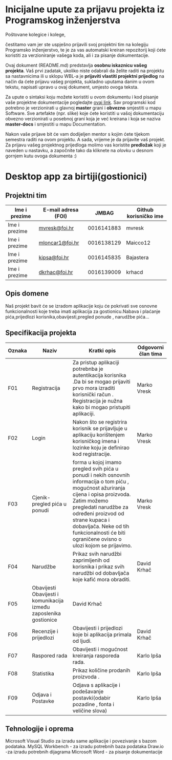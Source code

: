 # Inicijalne upute za prijavu projekta iz Programskog inženjerstva

Poštovane kolegice i kolege, 

čestitamo vam jer ste uspješno prijavili svoj projektni tim na kolegiju Programsko inženjerstvo, te je za vas automatski kreiran repozitorij koji ćete koristiti za verzioniranje vašega koda, ali i za pisanje dokumentacije.

Ovaj dokument (README.md) predstavlja **osobnu iskaznicu vašeg projekta**. Vaš prvi zadatak, ukoliko niste odabrali da želite raditi na projektu sa nastavnicima ili u sklopu WBL-a je **prijaviti vlastiti projektni prijedlog** na način da ćete prijavu vašeg projekta, sukladno uputama danim u ovom tekstu, napisati upravo u ovaj dokument, umjesto ovoga teksta.

Za upute o sintaksi koju možete koristiti u ovom dokumentu i kod pisanje vaše projektne dokumentacije pogledajte [ovaj link](https://guides.github.com/features/mastering-markdown/).
Sav programski kod potrebno je verzionirati u glavnoj **master** grani i **obvezno** smjestiti u mapu Software. Sve artefakte (npr. slike) koje ćete koristiti u vašoj dokumentaciju obvezno verzionirati u posebnoj grani koja je već kreirana i koja se naziva **master-docs** i smjestiti u mapu Documentation.

Nakon vaše prijave bit će vam dodijeljen mentor s kojim ćete tijekom semestra raditi na ovom projektu. A sada, vrijeme je da prijavite vaš projekt. Za prijavu vašeg projektnog prijedloga molimo vas koristite **predložak** koji je naveden u nastavku, a započnite tako da kliknete na *olovku* u desnom gornjem kutu ovoga dokumenta :) 

# Desktop app za  birtiji(gostionici)

## Projektni tim

Ime i prezime | E-mail adresa (FOI) | JMBAG | Github korisničko ime
------------  | ------------------- | ----- | ---------------------
Ime i prezime | mvresk@foi.hr | 0016141883 | mvresk
Ime i prezime |mloncar1@foi.hr| 0016138129| Maicco12
Ime i prezime |kipsa@foi.hr| 0016145835| Bajastera
Ime i prezime |dkrhac@foi.hr| 0016139009| krhacd

## Opis domene
Naš projekt bavit će se izradom aplikacije koju će pokrivati sve osnovne funkcionalnosti koje treba imati aplikacija za gostionicu.Nabava i plaćanje pića,prijedlozi korisnika,obavijesti,pregled ponude , narudžbe pića...
## Specifikacija projekta


Oznaka | Naziv | Kratki opis | Odgovorni član tima
------ | ----- | ----------- | -------------------
F01 | Registracija| Za pristup aplikaciji potrebnba je autentikacija korisnika .Da bi se mogao prijaviti prvo mora izraditi korisnički račun . Registracija je nužna kako bi mogao pristupiti aplikaciji. | Marko Vresk
F02 | Login  | Nakon što se registrira korisnik se prijavljuje u aplikaciju korištenjem korisničkog imena i lozinke koju je definirao kod registracije. | Marko Vresk
F03 | Cjenik-pregled pića u ponudi |forma u kojoj imamo pregled svih pića u ponudi i nekih osnovnih informacija o tom piću , mogućnost ažuriranja cijena i opisa proizvoda. Zatim možemo pregledati narudžbe za određeni proizvod od strane kupaca i dobavljača. Neke od tih funkcionalnosti će biti ograničene ovisno o ulozi kojom se prijavimo. | Marko Vresk
F04 | Narudžbe |Prikaz svih narudžbi zaprimljenih od korisnika i prikaz svih narudžbi od dobavljača koje kafić mora obraditi. | David Krhač
F05 | Obavijesti Obavijesti i komunikacija između zaposlenika gostionice| David Krhač
F06 | Recenzije i prijedlozi |Obavijesti i prijedlozi koje bi aplikacija primala od ljudi.| David Krhač
F07 | Raspored rada |Obavijesti i mogućnost kreiranja rasporeda rada.| Karlo Ipša
F08 | Statistika |Prikaz količine prodanih proizvoda .| Karlo Ipša
F09 | Odjava i Postavke |Odjava s aplikacije i podešavanje postavki(odabir pozadine , fonta i veličine slova)| Karlo Ipša
## Tehnologije i oprema
Microsoft Visual Studio za izradu same aplikacije i povezivanje s bazom podataka.
MySQL Workbench - za izradu potrebnih baza podataka
Draw.io -za izradu potrebnih dijagrama
Microsoft Word - za pisanje dokumentacije
